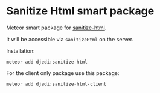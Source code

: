 Sanitize Html smart package
=====================

Meteor smart package for [sanitize-html](https://github.com/punkave/sanitize-html).

It will be accessible via `sanitizeHtml` on the server.

Installation:
```
meteor add djedi:sanitize-html
```


For the client only package use this package:
```
meteor add djedi:sanitize-html-client
```
